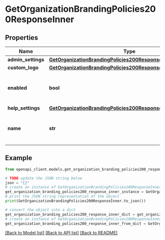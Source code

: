 # GetOrganizationBrandingPolicies200ResponseInner


## Properties

Name | Type | Description | Notes
------------ | ------------- | ------------- | -------------
**admin_settings** | [**GetOrganizationBrandingPolicies200ResponseInnerAdminSettings**](GetOrganizationBrandingPolicies200ResponseInnerAdminSettings.md) |  | [optional] 
**custom_logo** | [**GetOrganizationBrandingPolicies200ResponseInnerCustomLogo**](GetOrganizationBrandingPolicies200ResponseInnerCustomLogo.md) |  | [optional] 
**enabled** | **bool** | Boolean indicating whether this policy is enabled. | [optional] 
**help_settings** | [**GetOrganizationBrandingPolicies200ResponseInnerHelpSettings**](GetOrganizationBrandingPolicies200ResponseInnerHelpSettings.md) |  | [optional] 
**name** | **str** | Name of the Dashboard branding policy. | [optional] 

## Example

```python
from openapi_client.models.get_organization_branding_policies200_response_inner import GetOrganizationBrandingPolicies200ResponseInner

# TODO update the JSON string below
json = "{}"
# create an instance of GetOrganizationBrandingPolicies200ResponseInner from a JSON string
get_organization_branding_policies200_response_inner_instance = GetOrganizationBrandingPolicies200ResponseInner.from_json(json)
# print the JSON string representation of the object
print(GetOrganizationBrandingPolicies200ResponseInner.to_json())

# convert the object into a dict
get_organization_branding_policies200_response_inner_dict = get_organization_branding_policies200_response_inner_instance.to_dict()
# create an instance of GetOrganizationBrandingPolicies200ResponseInner from a dict
get_organization_branding_policies200_response_inner_from_dict = GetOrganizationBrandingPolicies200ResponseInner.from_dict(get_organization_branding_policies200_response_inner_dict)
```
[[Back to Model list]](../README.md#documentation-for-models) [[Back to API list]](../README.md#documentation-for-api-endpoints) [[Back to README]](../README.md)


